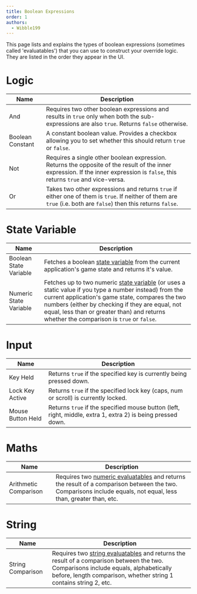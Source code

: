 ```yaml
---
title: Boolean Expressions
order: 1
authors:
  - Wibble199
---
```


This page lists and explains the types of boolean expressions (sometimes called 'evaluatables') that you can use to construct your override logic. They are listed in the order they appear in the UI.

# Logic

|Name|Description|
|-|-|
|And|Requires two other boolean expressions and results in `true` only when both the sub-expressions are also `true`. Returns `false` otherwise.|
|Boolean Constant|A constant boolean value. Provides a checkbox allowing you to set whether this should return `true` or `false`.|
|Not|Requires a single other boolean expression. Returns the opposite of the result of the inner expression. If the inner expression is `false`, this returns `true` and vice-versa.|
|Or|Takes two other expressions and returns `true` if either one of them is `true`. If neither of them are `true` (i.e. both are `false`) then this returns `false`.|

# State Variable

|Name|Description|
|-|-|
|Boolean State Variable|Fetches a boolean [state variable](../advanced-topics/state-variables.html) from the current application's game state and returns it's value.|
|Numeric State Variable|Fetches up to two numeric [state variable](../advanced-topics/state-variables.html) (or uses a static value if you type a number instead) from the current application's game state, compares the two numbers (either by checking if they are equal, not equal, less than or greater than) and returns whether the comparison is `true` or `false`.|

# Input

|Name|Description|
-|-
|Key Held|Returns `true` if the specified key is currently being pressed down.|
|Lock Key Active|Returns `true` if the specified lock key (caps, num or scroll) is currently locked.|
|Mouse Button Held|Returns `true` if the specified mouse button (left, right, middle, extra 1, extra 2) is being pressed down.|

# Maths

|Name|Description|
-|-
|Arithmetic Comparison|Requires two [numeric evaluatables](./numeric-expressions.html) and returns the result of a comparison between the two. Comparisons include equals, not equal, less than, greater than, etc.|

# String

|Name|Description|
-|-
|String Comparison|Requires two [string evaluatables](./string-expressions.html) and returns the result of a comparison between the two. Comparisons include equals, alphabetically before, length comparison, whether string 1 contains string 2, etc.|